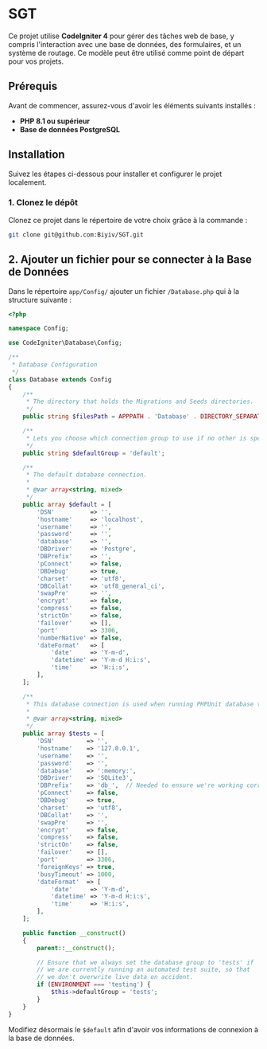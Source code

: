 # SGT

Ce projet utilise **CodeIgniter 4** pour gérer des tâches web de base, y compris l'interaction avec une base de données, des formulaires, et un système de routage. Ce modèle peut être utilisé comme point de départ pour vos projets.

## Prérequis

Avant de commencer, assurez-vous d'avoir les éléments suivants installés :

- **PHP 8.1 ou supérieur**
- **Base de données PostgreSQL**

## Installation

Suivez les étapes ci-dessous pour installer et configurer le projet localement.

### 1. Clonez le dépôt

Clonez ce projet dans le répertoire de votre choix grâce à la commande :

```bash
git clone git@github.com:Biyiv/SGT.git
```

## 2. Ajouter un fichier pour se connecter à la Base de Données

Dans le répertoire ``` app/Config/ ``` ajouter un fichier ``` /Database.php ``` qui à la structure suivante : 
```php
<?php

namespace Config;

use CodeIgniter\Database\Config;

/**
 * Database Configuration
 */
class Database extends Config
{
    /**
     * The directory that holds the Migrations and Seeds directories.
     */
    public string $filesPath = APPPATH . 'Database' . DIRECTORY_SEPARATOR;

    /**
     * Lets you choose which connection group to use if no other is specified.
     */
    public string $defaultGroup = 'default';

    /**
     * The default database connection.
     *
     * @var array<string, mixed>
     */
    public array $default = [
        'DSN'          => '',
        'hostname'     => 'localhost', 
        'username'     => '',
        'password'     => '',
        'database'     => '',
        'DBDriver'     => 'Postgre',
        'DBPrefix'     => '',
        'pConnect'     => false,
        'DBDebug'      => true,
        'charset'      => 'utf8',
        'DBCollat'     => 'utf8_general_ci',
        'swapPre'      => '',
        'encrypt'      => false,
        'compress'     => false,
        'strictOn'     => false,
        'failover'     => [],
        'port'         => 3306,
        'numberNative' => false,
        'dateFormat'   => [
            'date'     => 'Y-m-d',
            'datetime' => 'Y-m-d H:i:s',
            'time'     => 'H:i:s',
        ],
    ];

    /**
     * This database connection is used when running PHPUnit database tests.
     *
     * @var array<string, mixed>
     */
    public array $tests = [
        'DSN'         => '',
        'hostname'    => '127.0.0.1',
        'username'    => '',
        'password'    => '',
        'database'    => ':memory:',
        'DBDriver'    => 'SQLite3',
        'DBPrefix'    => 'db_',  // Needed to ensure we're working correctly with prefixes live. DO NOT REMOVE FOR CI DEVS
        'pConnect'    => false,
        'DBDebug'     => true,
        'charset'     => 'utf8',
        'DBCollat'    => '',
        'swapPre'     => '',
        'encrypt'     => false,
        'compress'    => false,
        'strictOn'    => false,
        'failover'    => [],
        'port'        => 3306,
        'foreignKeys' => true,
        'busyTimeout' => 1000,
        'dateFormat'  => [
            'date'     => 'Y-m-d',
            'datetime' => 'Y-m-d H:i:s',
            'time'     => 'H:i:s',
        ],
    ];

    public function __construct()
    {
        parent::__construct();

        // Ensure that we always set the database group to 'tests' if
        // we are currently running an automated test suite, so that
        // we don't overwrite live data on accident.
        if (ENVIRONMENT === 'testing') {
            $this->defaultGroup = 'tests';
        }
    }
}
```
Modifiez désormais le ```$default``` afin d'avoir vos informations de connexion à la base de données.

